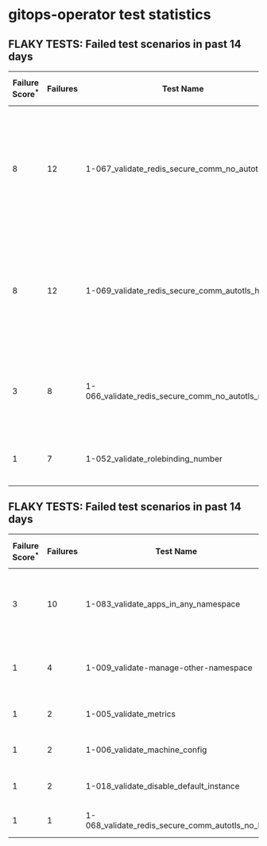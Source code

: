 #  gitops-operator test statistics
## FLAKY TESTS: Failed test scenarios in past 14 days
| Failure Score<sup>*</sup> | Failures | Test Name | Last Seen | PR List and Logs 
|---|---|---|---|---|
| 8 | 12 | 1-067_validate_redis_secure_comm_no_autotls_ha  | 86 days ago | 7: [#591](https://github.com/redhat-developer/gitops-operator/pull/591)<sup>[1](https://storage.googleapis.com/origin-ci-test/pr-logs/pull/redhat-developer_gitops-operator/591/pull-ci-redhat-developer-gitops-operator-master-v4.13-kuttl-parallel/1696867782844485632/build-log.txt)</sup> [#590](https://github.com/redhat-developer/gitops-operator/pull/590)<sup>[1](https://storage.googleapis.com/origin-ci-test/pr-logs/pull/redhat-developer_gitops-operator/590/pull-ci-redhat-developer-gitops-operator-master-v4.14-kuttl-parallel/1696478905063444480/build-log.txt)</sup> [#589](https://github.com/redhat-developer/gitops-operator/pull/589)<sup>[1](https://storage.googleapis.com/origin-ci-test/pr-logs/pull/redhat-developer_gitops-operator/589/pull-ci-redhat-developer-gitops-operator-master-v4.13-kuttl-parallel/1696223359030792192/build-log.txt), [2](https://storage.googleapis.com/origin-ci-test/pr-logs/pull/redhat-developer_gitops-operator/589/pull-ci-redhat-developer-gitops-operator-master-v4.14-kuttl-parallel/1695827909735878656/build-log.txt)</sup> [#588](https://github.com/redhat-developer/gitops-operator/pull/588)<sup>[1](https://storage.googleapis.com/origin-ci-test/pr-logs/pull/redhat-developer_gitops-operator/588/pull-ci-redhat-developer-gitops-operator-master-v4.13-kuttl-parallel/1697622029110349824/build-log.txt)</sup> [#586](https://github.com/redhat-developer/gitops-operator/pull/586)<sup>[1](https://storage.googleapis.com/origin-ci-test/pr-logs/pull/redhat-developer_gitops-operator/586/pull-ci-redhat-developer-gitops-operator-master-v4.13-kuttl-parallel/1697406949454254080/build-log.txt), [2](https://storage.googleapis.com/origin-ci-test/pr-logs/pull/redhat-developer_gitops-operator/586/pull-ci-redhat-developer-gitops-operator-master-v4.13-kuttl-parallel/1696211233520226304/build-log.txt)</sup> [#580](https://github.com/redhat-developer/gitops-operator/pull/580)<sup>[1](https://storage.googleapis.com/origin-ci-test/pr-logs/pull/redhat-developer_gitops-operator/580/pull-ci-redhat-developer-gitops-operator-master-v4.13-kuttl-parallel/1696795244697227264/build-log.txt), [2](https://storage.googleapis.com/origin-ci-test/pr-logs/pull/redhat-developer_gitops-operator/580/pull-ci-redhat-developer-gitops-operator-master-v4.14-kuttl-parallel/1696777972515606528/build-log.txt)</sup> [#544](https://github.com/redhat-developer/gitops-operator/pull/544)<sup>[1](https://storage.googleapis.com/origin-ci-test/pr-logs/pull/redhat-developer_gitops-operator/544/pull-ci-redhat-developer-gitops-operator-master-v4.13-kuttl-parallel/1699011727867252736/build-log.txt), [2](https://storage.googleapis.com/origin-ci-test/pr-logs/pull/redhat-developer_gitops-operator/544/pull-ci-redhat-developer-gitops-operator-master-v4.13-kuttl-parallel/1698563660881858560/build-log.txt), [3](https://storage.googleapis.com/origin-ci-test/pr-logs/pull/redhat-developer_gitops-operator/544/pull-ci-redhat-developer-gitops-operator-master-v4.14-kuttl-parallel/1698980921014751232/build-log.txt)</sup> 
| 8 | 12 | 1-069_validate_redis_secure_comm_autotls_ha  | 86 days ago | 7: [#591](https://github.com/redhat-developer/gitops-operator/pull/591)<sup>[1](https://storage.googleapis.com/origin-ci-test/pr-logs/pull/redhat-developer_gitops-operator/591/pull-ci-redhat-developer-gitops-operator-master-v4.13-kuttl-parallel/1696867782844485632/build-log.txt), [2](https://storage.googleapis.com/origin-ci-test/pr-logs/pull/redhat-developer_gitops-operator/591/pull-ci-redhat-developer-gitops-operator-master-v4.13-kuttl-parallel/1696909360615133184/build-log.txt)</sup> [#590](https://github.com/redhat-developer/gitops-operator/pull/590)<sup>[1](https://storage.googleapis.com/origin-ci-test/pr-logs/pull/redhat-developer_gitops-operator/590/pull-ci-redhat-developer-gitops-operator-master-v4.14-kuttl-parallel/1696478905063444480/build-log.txt)</sup> [#589](https://github.com/redhat-developer/gitops-operator/pull/589)<sup>[1](https://storage.googleapis.com/origin-ci-test/pr-logs/pull/redhat-developer_gitops-operator/589/pull-ci-redhat-developer-gitops-operator-master-v4.13-kuttl-parallel/1696223359030792192/build-log.txt)</sup> [#588](https://github.com/redhat-developer/gitops-operator/pull/588)<sup>[1](https://storage.googleapis.com/origin-ci-test/pr-logs/pull/redhat-developer_gitops-operator/588/pull-ci-redhat-developer-gitops-operator-master-v4.14-kuttl-parallel/1696074595779481600/build-log.txt), [2](https://storage.googleapis.com/origin-ci-test/pr-logs/pull/redhat-developer_gitops-operator/588/pull-ci-redhat-developer-gitops-operator-master-v4.13-kuttl-parallel/1697622029110349824/build-log.txt), [3](https://storage.googleapis.com/origin-ci-test/pr-logs/pull/redhat-developer_gitops-operator/588/pull-ci-redhat-developer-gitops-operator-master-v4.14-kuttl-parallel/1696107932749402112/build-log.txt)</sup> [#586](https://github.com/redhat-developer/gitops-operator/pull/586)<sup>[1](https://storage.googleapis.com/origin-ci-test/pr-logs/pull/redhat-developer_gitops-operator/586/pull-ci-redhat-developer-gitops-operator-master-v4.13-kuttl-parallel/1697406949454254080/build-log.txt)</sup> [#580](https://github.com/redhat-developer/gitops-operator/pull/580)<sup>[1](https://storage.googleapis.com/origin-ci-test/pr-logs/pull/redhat-developer_gitops-operator/580/pull-ci-redhat-developer-gitops-operator-master-v4.13-kuttl-parallel/1696760360398229504/build-log.txt), [2](https://storage.googleapis.com/origin-ci-test/pr-logs/pull/redhat-developer_gitops-operator/580/pull-ci-redhat-developer-gitops-operator-master-v4.14-kuttl-parallel/1696777972515606528/build-log.txt), [3](https://storage.googleapis.com/origin-ci-test/pr-logs/pull/redhat-developer_gitops-operator/580/pull-ci-redhat-developer-gitops-operator-master-v4.14-kuttl-parallel/1696760364282155008/build-log.txt)</sup> [#544](https://github.com/redhat-developer/gitops-operator/pull/544)<sup>[1](https://storage.googleapis.com/origin-ci-test/pr-logs/pull/redhat-developer_gitops-operator/544/pull-ci-redhat-developer-gitops-operator-master-v4.13-kuttl-parallel/1698563660881858560/build-log.txt)</sup> 
| 3 | 8 | 1-066_validate_redis_secure_comm_no_autotls_no_ha  | 86 days ago | 4: [#590](https://github.com/redhat-developer/gitops-operator/pull/590)<sup>[1](https://storage.googleapis.com/origin-ci-test/pr-logs/pull/redhat-developer_gitops-operator/590/pull-ci-redhat-developer-gitops-operator-master-v4.14-kuttl-parallel/1696478905063444480/build-log.txt), [2](https://storage.googleapis.com/origin-ci-test/pr-logs/pull/redhat-developer_gitops-operator/590/pull-ci-redhat-developer-gitops-operator-master-v4.14-kuttl-parallel/1696496541117714432/build-log.txt)</sup> [#586](https://github.com/redhat-developer/gitops-operator/pull/586)<sup>[1](https://storage.googleapis.com/origin-ci-test/pr-logs/pull/redhat-developer_gitops-operator/586/pull-ci-redhat-developer-gitops-operator-master-v4.14-kuttl-parallel/1697113364855001088/build-log.txt)</sup> [#580](https://github.com/redhat-developer/gitops-operator/pull/580)<sup>[1](https://storage.googleapis.com/origin-ci-test/pr-logs/pull/redhat-developer_gitops-operator/580/pull-ci-redhat-developer-gitops-operator-master-v4.14-kuttl-parallel/1696777972515606528/build-log.txt), [2](https://storage.googleapis.com/origin-ci-test/pr-logs/pull/redhat-developer_gitops-operator/580/pull-ci-redhat-developer-gitops-operator-master-v4.14-kuttl-parallel/1696919935973855232/build-log.txt)</sup> [#544](https://github.com/redhat-developer/gitops-operator/pull/544)<sup>[1](https://storage.googleapis.com/origin-ci-test/pr-logs/pull/redhat-developer_gitops-operator/544/pull-ci-redhat-developer-gitops-operator-master-v4.14-kuttl-parallel/1698957833569046528/build-log.txt), [2](https://storage.googleapis.com/origin-ci-test/pr-logs/pull/redhat-developer_gitops-operator/544/pull-ci-redhat-developer-gitops-operator-master-v4.14-kuttl-parallel/1698980921014751232/build-log.txt)</sup> 
| 1 | 7 | 1-052_validate_rolebinding_number  | 86 days ago | 2: [#580](https://github.com/redhat-developer/gitops-operator/pull/580)<sup>[1](https://storage.googleapis.com/origin-ci-test/pr-logs/pull/redhat-developer_gitops-operator/580/pull-ci-redhat-developer-gitops-operator-master-v4.14-kuttl-parallel/1696833094591451136/build-log.txt)</sup> [#544](https://github.com/redhat-developer/gitops-operator/pull/544)<sup>[1](https://storage.googleapis.com/origin-ci-test/pr-logs/pull/redhat-developer_gitops-operator/544/pull-ci-redhat-developer-gitops-operator-master-v4.13-kuttl-parallel/1698957832923123712/build-log.txt), [2](https://storage.googleapis.com/origin-ci-test/pr-logs/pull/redhat-developer_gitops-operator/544/pull-ci-redhat-developer-gitops-operator-master-v4.14-kuttl-parallel/1698957833569046528/build-log.txt), [3](https://storage.googleapis.com/origin-ci-test/pr-logs/pull/redhat-developer_gitops-operator/544/pull-ci-redhat-developer-gitops-operator-master-v4.12-kuttl-parallel/1698957832797294592/build-log.txt), [4](https://storage.googleapis.com/origin-ci-test/pr-logs/pull/redhat-developer_gitops-operator/544/pull-ci-redhat-developer-gitops-operator-master-v4.12-kuttl-parallel/1698980916963053568/build-log.txt), [5](https://storage.googleapis.com/origin-ci-test/pr-logs/pull/redhat-developer_gitops-operator/544/pull-ci-redhat-developer-gitops-operator-master-v4.13-kuttl-parallel/1698980917114048512/build-log.txt), [6](https://storage.googleapis.com/origin-ci-test/pr-logs/pull/redhat-developer_gitops-operator/544/pull-ci-redhat-developer-gitops-operator-master-v4.14-kuttl-parallel/1698980921014751232/build-log.txt)</sup> 
## FLAKY TESTS: Failed test scenarios in past 14 days
| Failure Score<sup>*</sup> | Failures | Test Name | Last Seen | PR List and Logs 
|---|---|---|---|---|
| 3 | 10 | 1-083_validate_apps_in_any_namespace  | 86 days ago | 3: [v4.12]<sup>[1](https://storage.googleapis.com/origin-ci-test/43023/rehearse-43023-periodic-ci-redhat-developer-gitops-operator-master-v4.12-periodic-kuttl-sequential/1699401106276225024/build-log.txt), [2](https://storage.googleapis.com/origin-ci-test/logs/periodic-ci-redhat-developer-gitops-operator-master-v4.12-periodic-kuttl-sequential/1699211160659693568/build-log.txt), [3](https://storage.googleapis.com/origin-ci-test/43023/rehearse-43023-periodic-ci-redhat-developer-gitops-operator-master-v4.12-periodic-kuttl-sequential/1699440155070304256/build-log.txt)</sup> [v4.13]<sup>[1](https://storage.googleapis.com/origin-ci-test/43023/rehearse-43023-periodic-ci-redhat-developer-gitops-operator-master-v4.13-periodic-kuttl-sequential/1699440164314550272/build-log.txt), [2](https://storage.googleapis.com/origin-ci-test/logs/periodic-ci-redhat-developer-gitops-operator-master-v4.13-periodic-kuttl-sequential/1698123816498106368/build-log.txt), [3](https://storage.googleapis.com/origin-ci-test/43023/rehearse-43023-periodic-ci-redhat-developer-gitops-operator-master-v4.13-periodic-kuttl-sequential/1699401103738671104/build-log.txt), [4](https://storage.googleapis.com/origin-ci-test/logs/periodic-ci-redhat-developer-gitops-operator-master-v4.13-periodic-kuttl-sequential/1699211162337415168/build-log.txt)</sup> [v4.14]<sup>[1](https://storage.googleapis.com/origin-ci-test/logs/periodic-ci-redhat-developer-gitops-operator-master-v4.14-periodic-kuttl-sequential/1696311857406545920/build-log.txt), [2](https://storage.googleapis.com/origin-ci-test/logs/periodic-ci-redhat-developer-gitops-operator-master-v4.14-periodic-kuttl-sequential/1699211164010942464/build-log.txt), [3](https://storage.googleapis.com/origin-ci-test/logs/periodic-ci-redhat-developer-gitops-operator-master-v4.14-periodic-kuttl-sequential/1697399009427066880/build-log.txt)</sup> 
| 1 | 4 | 1-009_validate-manage-other-namespace  | 86 days ago | 3: [v4.13]<sup>[1](https://storage.googleapis.com/origin-ci-test/logs/periodic-ci-redhat-developer-gitops-operator-master-v4.13-periodic-kuttl-parallel/1697399006881124352/build-log.txt)</sup> [v4.14]<sup>[1](https://storage.googleapis.com/origin-ci-test/logs/periodic-ci-redhat-developer-gitops-operator-master-v4.14-periodic-kuttl-parallel/1696311856563490816/build-log.txt), [2](https://storage.googleapis.com/origin-ci-test/logs/periodic-ci-redhat-developer-gitops-operator-master-v4.14-periodic-kuttl-parallel/1697036708681355264/build-log.txt)</sup> [v4.12]<sup>[1](https://storage.googleapis.com/origin-ci-test/logs/periodic-ci-redhat-developer-gitops-operator-master-v4.12-periodic-kuttl-parallel/1695587078391205888/build-log.txt)</sup> 
| 1 | 2 | 1-005_validate_metrics  | 86 days ago | 2: [v4.14]<sup>[1](https://storage.googleapis.com/origin-ci-test/logs/periodic-ci-redhat-developer-gitops-operator-master-v4.14-periodic-kuttl-sequential/1699211164010942464/build-log.txt)</sup> [v4.13]<sup>[1](https://storage.googleapis.com/origin-ci-test/43023/rehearse-43023-periodic-ci-redhat-developer-gitops-operator-master-v4.13-periodic-kuttl-sequential/1699401103738671104/build-log.txt)</sup> 
| 1 | 2 | 1-006_validate_machine_config  | 86 days ago | 2: [v4.14]<sup>[1](https://storage.googleapis.com/origin-ci-test/logs/periodic-ci-redhat-developer-gitops-operator-master-v4.14-periodic-kuttl-sequential/1699211164010942464/build-log.txt)</sup> [v4.13]<sup>[1](https://storage.googleapis.com/origin-ci-test/43023/rehearse-43023-periodic-ci-redhat-developer-gitops-operator-master-v4.13-periodic-kuttl-sequential/1699401103738671104/build-log.txt)</sup> 
| 1 | 2 | 1-018_validate_disable_default_instance  | 86 days ago | 2: [v4.14]<sup>[1](https://storage.googleapis.com/origin-ci-test/logs/periodic-ci-redhat-developer-gitops-operator-master-v4.14-periodic-kuttl-sequential/1699211164010942464/build-log.txt)</sup> [v4.13]<sup>[1](https://storage.googleapis.com/origin-ci-test/43023/rehearse-43023-periodic-ci-redhat-developer-gitops-operator-master-v4.13-periodic-kuttl-sequential/1699401103738671104/build-log.txt)</sup> 
| 1 | 1 | 1-068_validate_redis_secure_comm_autotls_no_ha  | 86 days ago | 1: [v4.13]<sup>[1](https://storage.googleapis.com/origin-ci-test/43023/rehearse-43023-periodic-ci-redhat-developer-gitops-operator-master-v4.13-periodic-kuttl-parallel/1700127014058463232/build-log.txt)</sup> 
